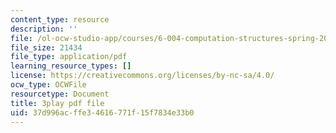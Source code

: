 ```yaml
---
content_type: resource
description: ''
file: /ol-ocw-studio-app/courses/6-004-computation-structures-spring-2017/37d996acffe34616771f15f7834e33b0_xvojobO-1Hw.pdf
file_size: 21434
file_type: application/pdf
learning_resource_types: []
license: https://creativecommons.org/licenses/by-nc-sa/4.0/
ocw_type: OCWFile
resourcetype: Document
title: 3play pdf file
uid: 37d996ac-ffe3-4616-771f-15f7834e33b0
---
```

